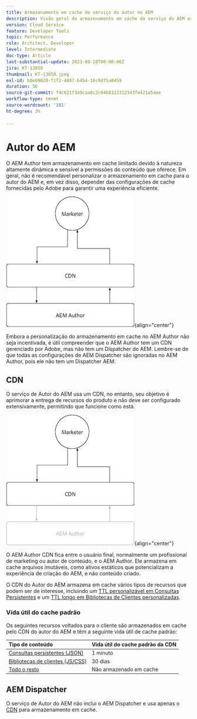 ```yaml
---
title: Armazenamento em cache do serviço do autor no AEM
description: Visão geral do armazenamento em cache do serviço do AEM as a Cloud Service Author.
version: Cloud Service
feature: Developer Tools
topic: Performance
role: Architect, Developer
level: Intermediate
doc-type: Article
last-substantial-update: 2023-08-28T00:00:00Z
jira: KT-13858
thumbnail: KT-13858.jpeg
exl-id: b8e09820-f1f2-4897-b454-16c0df5a0459
duration: 56
source-git-commit: f4c621f3a9caa8c2c64b8323312343fe421a5aee
workflow-type: tm+mt
source-wordcount: '281'
ht-degree: 3%

---
```


# Autor do AEM

O AEM Author tem armazenamento em cache limitado devido à natureza altamente dinâmica e sensível a permissões do conteúdo que oferece. Em geral, não é recomendável personalizar o armazenamento em cache para o autor do AEM e, em vez disso, depender das configurações de cache fornecidas pelo Adobe para garantir uma experiência eficiente.

![Diagrama de visão geral do armazenamento em cache do AEM](./assets/author/author-all.png){align="center"}

Embora a personalização do armazenamento em cache no AEM Author não seja incentivada, é útil compreender que o AEM Author tem um CDN gerenciado por Adobe, mas não tem um Dispatcher do AEM. Lembre-se de que todas as configurações de AEM Dispatcher são ignoradas no AEM Author, pois ele não tem um Dispatcher AEM.

## CDN

O serviço de Autor do AEM usa um CDN, no entanto, seu objetivo é aprimorar a entrega de recursos do produto e não deve ser configurado extensivamente, permitindo que funcione como está.

![Diagrama de visão geral do armazenamento em cache do AEM Publish](./assets/author/author-cdn.png){align="center"}

O AEM Author CDN fica entre o usuário final, normalmente um profissional de marketing ou autor de conteúdo, e o AEM Author. Ele armazena em cache arquivos imutáveis, como ativos estáticos que potencializam a experiência de criação do AEM, e não conteúdo criado.

O CDN do Autor do AEM armazena em cache vários tipos de recursos que podem ser de interesse, incluindo um [TTL personalizável em Consultas Persistentes](https://experienceleague.adobe.com/docs/experience-manager-cloud-service/content/headless/graphql-api/persisted-queries.html?author-instances) e um [TTL longo em Bibliotecas de Clientes personalizadas](https://experienceleague.adobe.com/docs/experience-manager-cloud-service/content/implementing/content-delivery/caching.html#client-side-libraries).

### Vida útil do cache padrão

Os seguintes recursos voltados para o cliente são armazenados em cache pelo CDN do autor do AEM e têm a seguinte vida útil de cache padrão:

| Tipo de conteúdo | Vida útil do cache padrão da CDN |
|:------------ |:---------- |
| [Consultas persistentes (JSON)](https://experienceleague.adobe.com/docs/experience-manager-cloud-service/content/headless/graphql-api/persisted-queries.html?author-instances) | 1 minuto |
| [Bibliotecas de clientes (JS/CSS)](https://experienceleague.adobe.com/docs/experience-manager-cloud-service/content/implementing/content-delivery/caching.html#client-side-libraries) | 30 dias |
| [Todo o resto](https://experienceleague.adobe.com/docs/experience-manager-cloud-service/content/implementing/content-delivery/caching.html#other-content) | Não armazenado em cache |


## AEM Dispatcher

O serviço de Autor do AEM não inclui o AEM Dispatcher e usa apenas o [CDN](#cdn) para armazenamento em cache.
